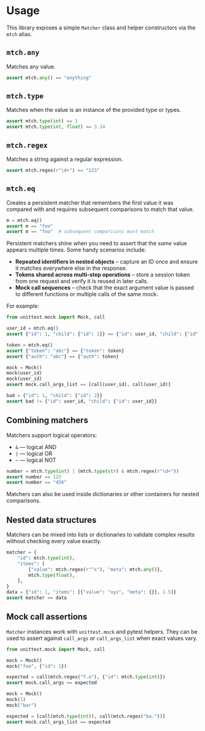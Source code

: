 # Usage

This library exposes a simple `Matcher` class and helper constructors via the `mtch` alias.

## `mtch.any`

Matches any value.

```python
assert mtch.any() == "anything"
```

## `mtch.type`

Matches when the value is an instance of the provided type or types.

```python
assert mtch.type(int) == 1
assert mtch.type(int, float) == 3.14
```

## `mtch.regex`

Matches a string against a regular expression.

```python
assert mtch.regex(r"\d+") == "123"
```

## `mtch.eq`

Creates a persistent matcher that remembers the first value it was compared with and requires subsequent comparisons to match that value.

```python
m = mtch.eq()
assert m == "foo"
assert m == "foo"  # subsequent comparisons must match
```

Persistent matchers shine when you need to assert that the *same* value appears
multiple times. Some handy scenarios include:

* **Repeated identifiers in nested objects** – capture an ID once and ensure it
  matches everywhere else in the response.
* **Tokens shared across multi-step operations** – store a session token from
  one request and verify it is reused in later calls.
* **Mock call sequences** – check that the exact argument value is passed to
  different functions or multiple calls of the same mock.

For example:

```python
from unittest.mock import Mock, call

user_id = mtch.eq()
assert {"id": 1, "child": {"id": 1}} == {"id": user_id, "child": {"id": user_id}}

token = mtch.eq()
assert {"token": "abc"} == {"token": token}
assert {"auth": "abc"} == {"auth": token}

mock = Mock()
mock(user_id)
mock(user_id)
assert mock.call_args_list == [call(user_id), call(user_id)]

bad = {"id": 1, "child": {"id": 2}}
assert bad != {"id": user_id, "child": {"id": user_id}}
```

## Combining matchers

Matchers support logical operators:

* `&` — logical AND
* `|` — logical OR
* `~` — logical NOT

```python
number = mtch.type(int) | (mtch.type(str) & mtch.regex(r"\d+"))
assert number == 123
assert number == "456"
```

Matchers can also be used inside dictionaries or other containers for nested comparisons.

## Nested data structures

Matchers can be mixed into lists or dictionaries to validate complex results without checking every value exactly.

```python
matcher = {
    "id": mtch.type(int),
    "items": [
        {"value": mtch.regex(r"^x"), "meta": mtch.any()},
        mtch.type(float),
    ],
}
data = {"id": 1, "items": [{"value": "xyz", "meta": {}}, 1.5]}
assert matcher == data
```

## Mock call assertions

`Matcher` instances work with `unittest.mock` and pytest helpers. They can be used to assert against `call_args` or `call_args_list` when exact values vary.

```python
from unittest.mock import Mock, call

mock = Mock()
mock("foo", {"id": 1})

expected = call(mtch.regex("f.o"), {"id": mtch.type(int)})
assert mock.call_args == expected

mock = Mock()
mock(1)
mock("bar")

expected = [call(mtch.type(int)), call(mtch.regex("ba."))]
assert mock.call_args_list == expected
```
